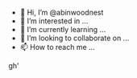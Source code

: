 - 👋 Hi, I’m @abinwoodnest
- 👀 I’m interested in ...
- 🌱 I’m currently learning ...
- 💞️ I’m looking to collaborate on ...
- 📫 How to reach me ...

<!---
abinwoodnest/abinwoodnest is a ✨ special ✨ repository because its `README.md` (this file) appears on your GitHub profile.
You can click the Preview link to take a look at your changes.
--->gh'


